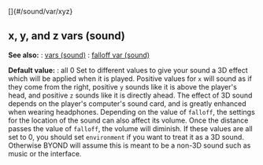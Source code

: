 []{#/sound/var/xyz}
## x, y, and z vars (sound)
**See also:**
:   [vars (sound)](#/sound/var)
:   [falloff var (sound)](#/sound/var/falloff)
<!-- -->
**Default value:**
:   all 0
Set to different values to give your sound a 3D effect which will be
applied when it is played. Positive values for `x` will sound as if they
come from the right, positive `y` sounds like it is above the player\'s
head, and positive `z` sounds like it is directly ahead. The effect of
3D sound depends on the player\'s computer\'s sound card, and is greatly
enhanced when wearing headphones.
Depending on the value of `falloff`, the settings for the location of
the sound can also affect its volume. Once the distance passes the value
of `falloff`, the volume will diminish.
If these values are all set to 0, you should set `environment` if you
want to treat it as a 3D sound. Otherwise BYOND will assume this is
meant to be a non-3D sound such as music or the interface.